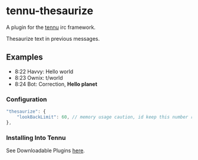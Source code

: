 # tennu-thesaurize

A plugin for the [tennu](https://github.com/Tennu/tennu) irc framework.

Thesaurize text in previous messages.

## Examples
- 8:22 Havvy: Hello world
- 8:23 Ownix: t/world
- 8:24 Bot: Correction, <Havvy> **Hello planet**

### Configuration

```javascript
"thesaurize": {
    "lookBackLimit": 60, // memory usage caution, id keep this number reasonable.
},
```

### Installing Into Tennu

See Downloadable Plugins [here](https://tennu.github.io/plugins/).